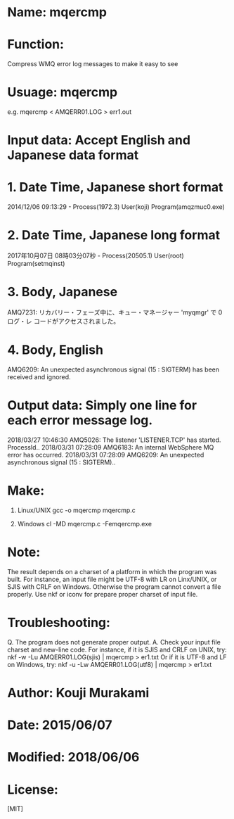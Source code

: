 # Name: mqercmp

# Function: 
Compress WMQ error log messages to make it easy to see

# Usuage: mqercmp
e.g. mqercmp < AMQERR01.LOG > err1.out

# Input data: Accept English and Japanese data format

# 1. Date Time, Japanese short format
2014/12/06 09:13:29 - Process(1972.3) User(koji) Program(amqzmuc0.exe)

# 2. Date Time, Japanese long format
2017年10月07日 08時03分07秒 - Process(20505.1) User(root) Program(setmqinst)

# 3. Body, Japanese
AMQ7231: リカバリー・フェーズ中に、キュー・マネージャー 'myqmgr' で 0 ログ・レ
コードがアクセスされました。

# 4. Body, English
AMQ6209: An unexpected asynchronous signal (15 : SIGTERM) has been received and
ignored.

# Output data: Simply one line for each error message log.
2018/03/27 10:46:30 AMQ5026: The listener 'LISTENER.TCP' has started. ProcessId..
2018/03/31 07:28:09 AMQ6183: An internal WebSphere MQ error has occurred.
2018/03/31 07:28:09 AMQ6209: An unexpected asynchronous signal (15 : SIGTERM)..

# Make:
1. Linux/UNIX
gcc -o mqercmp mqercmp.c

2. Windows
cl -MD mqercmp.c -Femqercmp.exe

# Note:
The result depends on a charset of a platform in which the program was built.
For instance, an input file might be UTF-8 with LR on Linx/UNIX, or SJIS with CRLF on Windows.
Otherwise the program cannot convert a file properly.
Use nkf or iconv for prepare proper charset of input file.

# Troubleshooting:
Q. The program does not generate proper output.
A. Check your input file charset and new-line code.
For instance, if it is SJIS and CRLF on UNIX, try:
 nkf -w -Lu AMQERR01.LOG(sjis) | mqercmp > er1.txt
Or if it is UTF-8 and LF on Windows, try:
 nkf -u -Lw AMQERR01.LOG(utf8) | mqercmp > er1.txt

# Author:   Kouji Murakami
# Date:     2015/06/07
# Modified: 2018/06/06
# License:
[MIT]
